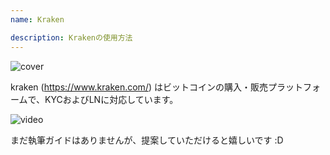 ```yaml
---
name: Kraken

description: Krakenの使用方法
---
```


![cover](assets/cover.jpeg)

kraken (https://www.kraken.com/) はビットコインの購入・販売プラットフォームで、KYCおよびLNに対応しています。

![video](https://www.youtube.com/watch?v=ZCGXl5A2Hbc)

まだ執筆ガイドはありませんが、提案していただけると嬉しいです :D